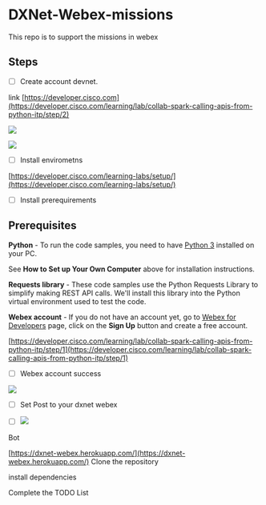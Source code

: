 # DXNet-Webex-missions
This repo is to support the missions in webex

## Steps
- [ ] Create account devnet.

link [https://developer.cisco.com](https://developer.cisco.com/learning/lab/collab-spark-calling-apis-from-python-itp/step/2)

![](https://t4730599.p.clickup-attachments.com/t4730599/ce512952-083f-4e0f-910f-2eec058fec6d/image.png)

  

  

![](https://t4730599.p.clickup-attachments.com/t4730599/89e031d9-d915-4bd6-a80f-b828ae328283/image.png)

  

  

- [ ] Install envirometns

[https://developer.cisco.com/learning-labs/setup/](https://developer.cisco.com/learning-labs/setup/)

  

- [ ] Install prerequirements

**Prerequisites**
-----------------

**Python** - To run the code samples, you need to have [Python 3](https://www.python.org/downloads) installed on your PC.

See **How to Set up Your Own Computer** above for installation instructions.

**Requests library** - These code samples use the Python Requests Library to simplify making REST API calls. We'll install this library into the Python virtual environment used to test the code.

**Webex account** - If you do not have an account yet, go to [Webex for Developers](https://developer.webex.com/) page, click on the **Sign Up** button and create a free account.

  

[https://developer.cisco.com/learning/lab/collab-spark-calling-apis-from-python-itp/step/1](https://developer.cisco.com/learning/lab/collab-spark-calling-apis-from-python-itp/step/1)

  

  

- [ ] Webex account success

  

![](https://t4730599.p.clickup-attachments.com/t4730599/4d35f41f-7198-4550-8465-c7f565df8ad9/image.png)

  

  

  

- [ ] Set Post to your dxnet webex
- [ ] ![](https://t4730599.p.clickup-attachments.com/t4730599/67b08603-1e17-4046-9f6a-6891bd8bc812/image.png)

  

Bot

[https://dxnet-webex.herokuapp.com/](https://dxnet-webex.herokuapp.com/)
Clone the repository

install dependencies

Complete the TODO List
